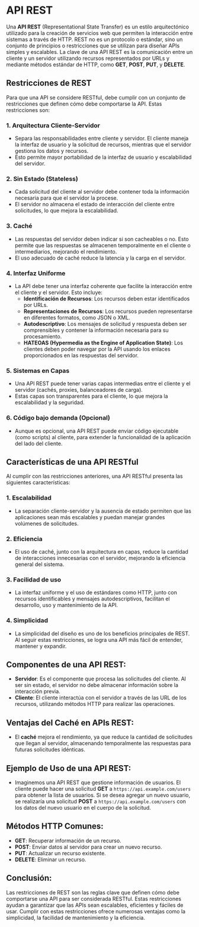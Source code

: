 # API REST

Una **API REST** (Representational State Transfer) es un estilo arquitectónico utilizado para la creación de servicios web que permiten la interacción entre sistemas a través de HTTP. REST no es un protocolo o estándar, sino un conjunto de principios o restricciones que se utilizan para diseñar APIs simples y escalables. La clave de una API REST es la comunicación entre un cliente y un servidor utilizando recursos representados por URLs y mediante métodos estándar de HTTP, como **GET**, **POST**, **PUT**, y **DELETE**.

## Restricciones de REST

Para que una API se considere RESTful, debe cumplir con un conjunto de restricciones que definen cómo debe comportarse la API. Estas restricciones son:

### 1. **Arquitectura Cliente-Servidor**
   - Separa las responsabilidades entre cliente y servidor. El cliente maneja la interfaz de usuario y la solicitud de recursos, mientras que el servidor gestiona los datos y recursos.
   - Esto permite mayor portabilidad de la interfaz de usuario y escalabilidad del servidor.

### 2. **Sin Estado (Stateless)**
   - Cada solicitud del cliente al servidor debe contener toda la información necesaria para que el servidor la procese.
   - El servidor no almacena el estado de interacción del cliente entre solicitudes, lo que mejora la escalabilidad.

### 3. **Caché**
   - Las respuestas del servidor deben indicar si son cacheables o no. Esto permite que las respuestas se almacenen temporalmente en el cliente o intermediarios, mejorando el rendimiento.
   - El uso adecuado de caché reduce la latencia y la carga en el servidor.

### 4. **Interfaz Uniforme**
   - La API debe tener una interfaz coherente que facilite la interacción entre el cliente y el servidor. Esto incluye:
     - **Identificación de Recursos**: Los recursos deben estar identificados por URLs.
     - **Representaciones de Recursos**: Los recursos pueden representarse en diferentes formatos, como JSON o XML.
     - **Autodescriptivo**: Los mensajes de solicitud y respuesta deben ser comprensibles y contener la información necesaria para su procesamiento.
     - **HATEOAS (Hypermedia as the Engine of Application State)**: Los clientes deben poder navegar por la API usando los enlaces proporcionados en las respuestas del servidor.

### 5. **Sistemas en Capas**
   - Una API REST puede tener varias capas intermedias entre el cliente y el servidor (cachés, proxies, balanceadores de carga).
   - Estas capas son transparentes para el cliente, lo que mejora la escalabilidad y la seguridad.

### 6. **Código bajo demanda (Opcional)**
   - Aunque es opcional, una API REST puede enviar código ejecutable (como scripts) al cliente, para extender la funcionalidad de la aplicación del lado del cliente.

## Características de una API RESTful

Al cumplir con las restricciones anteriores, una API RESTful presenta las siguientes características:

### 1. **Escalabilidad**
   - La separación cliente-servidor y la ausencia de estado permiten que las aplicaciones sean más escalables y puedan manejar grandes volúmenes de solicitudes.

### 2. **Eficiencia**
   - El uso de caché, junto con la arquitectura en capas, reduce la cantidad de interacciones innecesarias con el servidor, mejorando la eficiencia general del sistema.

### 3. **Facilidad de uso**
   - La interfaz uniforme y el uso de estándares como HTTP, junto con recursos identificables y mensajes autodescriptivos, facilitan el desarrollo, uso y mantenimiento de la API.

### 4. **Simplicidad**
   - La simplicidad del diseño es uno de los beneficios principales de REST. Al seguir estas restricciones, se logra una API más fácil de entender, mantener y expandir.

## Componentes de una API REST:

- **Servidor**: Es el componente que procesa las solicitudes del cliente. Al ser sin estado, el servidor no debe almacenar información sobre la interacción previa.
- **Cliente**: El cliente interactúa con el servidor a través de las URL de los recursos, utilizando métodos HTTP para realizar las operaciones.

## Ventajas del Caché en APIs REST:
- El **caché** mejora el rendimiento, ya que reduce la cantidad de solicitudes que llegan al servidor, almacenando temporalmente las respuestas para futuras solicitudes idénticas.

## Ejemplo de Uso de una API REST:
- Imaginemos una API REST que gestione información de usuarios. El cliente puede hacer una solicitud **GET** a `https://api.example.com/users` para obtener la lista de usuarios. Si se desea agregar un nuevo usuario, se realizaría una solicitud **POST** a `https://api.example.com/users` con los datos del nuevo usuario en el cuerpo de la solicitud.

## Métodos HTTP Comunes:
- **GET**: Recuperar información de un recurso.
- **POST**: Enviar datos al servidor para crear un nuevo recurso.
- **PUT**: Actualizar un recurso existente.
- **DELETE**: Eliminar un recurso.

## Conclusión:
Las restricciones de REST son las reglas clave que definen cómo debe comportarse una API para ser considerada RESTful. Estas restricciones ayudan a garantizar que las APIs sean escalables, eficientes y fáciles de usar. Cumplir con estas restricciones ofrece numerosas ventajas como la simplicidad, la facilidad de mantenimiento y la eficiencia.
